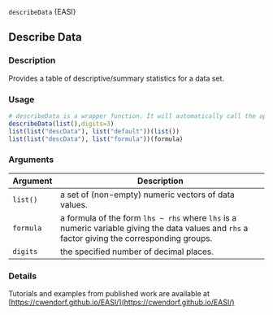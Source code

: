 `describeData` {EASI}

## Describe Data

### Description

Provides a table of descriptive/summary statistics for a data set.

### Usage

```r
# describeData is a wrapper function. It will automatically call the appropriate method below given the class of the object.
describeData(list(),digits=3)
list(list("descData"), list("default"))(list())
list(list("descData"), list("formula"))(formula)
```

### Arguments

Argument      |Description
------------- |----------------
```list()```     |     a set of (non-empty) numeric vectors of data values.
```formula```     |     a formula of the form `lhs ~ rhs` where `lhs` is a numeric variable giving the data values and `rhs` a factor giving the corresponding groups.
```digits```     |     the specified number of decimal places.

### Details

Tutorials and examples from published work are available at [https://cwendorf.github.io/EASI/](https://cwendorf.github.io/EASI/) 


